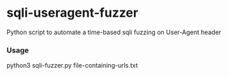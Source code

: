 # sqli-useragent-fuzzer
Python script to automate a time-based sqli fuzzing on User-Agent header 


### Usage

python3 sqli-fuzzer.py file-containing-urls.txt
